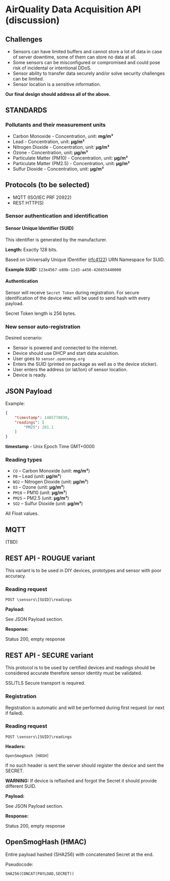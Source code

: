 # AirQuality Data Acquisition API (discussion)

## Challenges

- Sensors can have limited buffers and cannot store a lot of data in case of server downtime, some of them can store no data at all.
- Some sensors can be misconfigured or compromised and could pose risk of incidental or intentional DDoS.
- Sensor ability to transfer data securely and/or solve security challenges can be limited.
- Sensor location is a sensitive information.

**Our final design should address all of the above.**

## STANDARDS

### Pollutants and their measurement units

- Carbon Monoxide - Concentration, unit: **mg/m³**
- Lead - Concentration, unit: **µg/m³**
- Nitrogen Dioxide - Concentration, unit: **µg/m³**
- Ozone - Concentration, unit: **µg/m³**
- Particulate Matter (PM10) - Concentration, unit: **µg/m³**
- Particulate Matter (PM2.5) - Concentration, unit: **µg/m³**
- Sulfur Dioxide - Concentration, unit: **µg/m³**

## Protocols (to be selected)

- MQTT (ISO/IEC PRF 20922)
- REST HTTP(S)

### Sensor authentication and identification

#### Sensor Unique Identifier (SUID)

This identifier is generated by the manufacturer.

**Length:** Exactly 128 bits.

Based on Universally Unique IDentifier ([rfc4122](https://tools.ietf.org/html/rfc4122)) URN Namespace for SUID.

**Example SUID:** `123e4567-e89b-12d3-a456-426655440000`

#### Authentication

Sensor will receive `Secret Token` during registration.
For secure identification of the device `HMAC` will be used to send hash with every payload.

Secret Token length is 256 bytes.

### New sensor auto-registration

Desired scenario:

- Sensor is powered and connected to the internet.
- Device should use DHCP and start data acuisition.
- User goes to `sensor.opensmog.org`
- Enters the SUID (printed on package as well as o the device sticker). 
- User enters the address (or lat/lon) of sensor location.
- Device is ready.

## JSON Payload

Example:

```json
{
	"timestamp": 1485778030,
	"readings": [
		"PM25": 201.1
	]
}

```

**timestamp** - Unix Epoch Time GMT+0000

### Reading types 

- `CO` – Carbon Monoxide (unit: **mg/m³**)
- `PB` – Lead (unit: **µg/m³**)
- `NO2` – Nitrogen Dioxide (unit: **µg/m³**)
- `O3` – Ozone (unit: **µg/m³**)
- `PM10` – PM10 (unit: **µg/m³**)
- `PM25` – PM2.5 (unit: **µg/m³**)
- `SO2` – Sulfur Dioxide (unit: **µg/m³**)

All Float values.

## MQTT

(TBD)

## REST API - ROUGUE variant

This variant is to be used in DIY devices, prototypes and sensor with poor accuracy.

### Reading request

`POST \sensors\[SUID]\readings`

**Payload:**

See JSON Payload section.

**Response:**

Status 200, empty response

## REST API - SECURE variant

This protocol is to be used by certified devices and readings should be considered accurate therefore sensor identity must be validated.

SSL/TLS Secure transport is required.

### Registration 

Registration is automatic and will be performed during first request (or next if failed).

### Reading request

`POST \sensors\[SUID]\readings`

**Headers:**

`OpenSmogHash [HASH]`

If no such header is sent the server should register the device and sent the SECRET. 

**WARNING:** If device is reflashed and forgot the Secret it should provide different SUID.

**Payload:**

See JSON Payload section.

**Response:**

Status 200, empty response

## OpenSmogHash (HMAC)

Entire payload hashed (SHA256) with concatenated Secret at the end.

Pseudocode: 

```
SHA256(CONCAT(PAYLOAD,SECRET))
```
